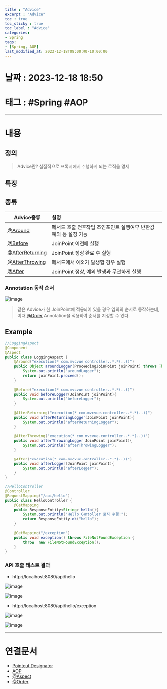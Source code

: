 ```yaml
---
title : "Advice"
excerpt : "Advice"
toc : true
toc_sticky : true
toc_label : "Advice"
categories:
- Spring
tags:
- [Spring, AOP]
last_modified_at: 2023-12-18T08:00:00-10:00:00
---
```


# 날짜 : 2023-12-18 18:50

# 태그 : #Spring #AOP
---

# 내용

## 정의
> Advice란?
> 실질적으로 프록시에서 수행하게 되는 로직을 명세

## 특징

## 종류

| Advice종류      | 설명                                                              |
| --------------- |:----------------------------------------------------------------- |
| [@Around](../../aop/AOP-@Around)     | 메서드 호출 전후작업 조인포인트 실행여부 반환값 예외 등 설정 가능 |
| [@Before](../../aop/AOP-@Before)         | JoinPoint 이전에 실행                                             |
| [@AfterReturning](../../aop/AOP-@AfterReturning) | JoinPoint 정상 완료 후 실행                                       |
| [@AfterThrowing](../../aop/AOP-@AfterThrowing)  | 메서드에서 예외가 발생할 경우 실행                                |
| [@After](../../aop/AOP-@After)          | JoinPoint 정상, 예외 발생과 무관하게 실행                         |

### Annotation 동작 순서
  
![image](../../assets/images/AdviceAnnotationOrder.png)

> 
> 같은 Advice가 한 JoinPoint에 적용되어 있을 경우 임의의 순서로 동작하는데, 이때 [@Order](../../annotation/Annotation-@Order) Annotation을 적용하여 순서를 지정할 수 있다.

## Example

```java
//LoggingAspect
@Component  
@Aspect  
public class LoggingAspect {  
    @Around("execution(* com.mvcvue.controller..*.*(..))")  
    public Object aroundLogger(ProceedingJoinPoint joinPoint) throws Throwable{  
        System.out.println("aroundLogger");  
        return joinPoint.proceed();  
    }  
  
    @Before("execution(* com.mvcvue.controller..*.*(..))")  
    public void beforeLogger(JoinPoint joinPoint){  
        System.out.println("beforeLogger");  
    }  
  
    @AfterReturning("execution(* com.mvcvue.controller..*.*(..))")  
    public void afterReturningLogger(JoinPoint joinPoint){  
        System.out.println("afterReturningLogger");  
    }  
  
    @AfterThrowing("execution(* com.mvcvue.controller..*.*(..))")  
    public void afterThrowingLogger(JoinPoint joinPoint){  
        System.out.println("afterThrowingLogger");  
    }  
  
    @After("execution(* com.mvcvue.controller..*.*(..))")  
    public void afterLogger(JoinPoint joinPoint){  
        System.out.println("afterLogger");  
    }  
}
```

```java
//HelloController
@Controller  
@RequestMapping("/api/hello")  
public class HelloController {  
    @GetMapping  
    public ResponseEntity<String> hello(){  
        System.out.println("Hello Contoller 로직 수행!");  
        return ResponseEntity.ok("hello");  
    }  
  
    @GetMapping("/exception")  
    public void exception() throws FileNotFoundException {  
        throw  new FileNotFoundException();  
    }  
}
```

### API 호출 테스트 결과
- http://localhost:8080/api/hello
  
![image](../../assets/images/PostManCallHelloAPI.png)
  
![image](../../assets/images/CallHelloAPIResult.png)

- http://localhost:8080/api/hello/exception
  
![image](../../assets/images/PostManCallExceptionResult.png)
  
![image](../../assets/images/CallExceptionAPIResult.png)

---

# 연결문서
- [Pointcut Designator](../../spring/Spring-Pointcut-Designator)
- [AOP](../../spring/Spring-AOP)
- [@Aspect](../../aop/AOP-@Aspect)
- [@Order](../../annotation/Annotation-@Order)